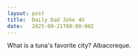 ```yaml
---
layout: post
title:  Daily Dad Joke 4U
date:   2025-09-21T00:00:00Z
---
```

What is a tuna's favorite city? Albacoreque.
